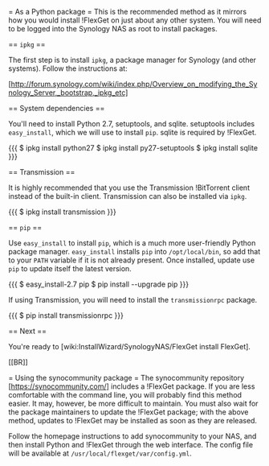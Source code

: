 = As a Python package =
This is the recommended method as it mirrors how you would install !FlexGet on just about any other system. You will need to be logged into the Synology NAS as root to install packages.

== `ipkg` ==

The first step is to install `ipkg`, a package manager for Synology (and other systems). Follow the instructions at:

[http://forum.synology.com/wiki/index.php/Overview_on_modifying_the_Synology_Server,_bootstrap,_ipkg_etc]

== System dependencies ==

You'll need to install Python 2.7, setuptools, and sqlite. setuptools includes `easy_install`, which we will use to install `pip`. sqlite is required by !FlexGet.

{{{
$ ipkg install python27
$ ipkg install py27-setuptools
$ ipkg install sqlite
}}}

== Transmission ==

It is highly recommended that you use the Transmission !BitTorrent client instead of the built-in client. Transmission can also be installed via `ipkg`.

{{{
$ ipkg install transmission
}}}

== `pip` ==

Use `easy_install` to install `pip`, which is a much more user-friendly Python package manager. `easy_install` installs `pip` into `/opt/local/bin`, so add that to your `PATH` variable if it is not already present. Once installed, update use `pip` to update itself the latest version.

{{{
$ easy_install-2.7 pip
$ pip install --upgrade pip
}}}

If using Transmission, you will need to install the `transmissionrpc` package.

{{{
$ pip install transmissionrpc
}}}

== Next ==

You're ready to [wiki:InstallWizard/SynologyNAS/FlexGet install FlexGet].

[[BR]]

= Using the synocommunity package =
The synocommunity repository [https://synocommunity.com/] includes a !FlexGet package. If you are less comfortable with the command line, you will probably find this method easier. It may, however, be more difficult to maintain. You must also wait for the package maintainers to update the !FlexGet package; with the above method, updates to !FlexGet may be installed as soon as they are released.

Follow the homepage instructions to add synocommunity to your NAS, and then install Python and !FlexGet through the web interface. The config file will be available at `/usr/local/flexget/var/config.yml`.
